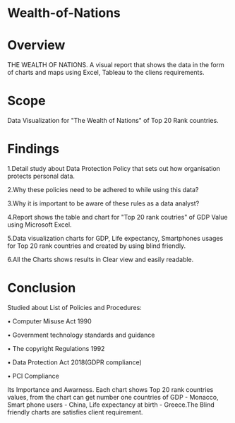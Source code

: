 # Wealth-of-Nations
# Overview 
THE WEALTH OF NATIONS. A visual report that shows the data in the  form of charts and maps using Excel,  Tableau to the cliens requirements.

# Scope 
Data Visualization for "The Wealth of Nations" of Top 20 Rank countries.

# Findings 
1.Detail study about Data Protection Policy that sets out how organisation protects personal data.

2.Why these policies need to be adhered to while using this data?

3.Why it is important to be aware of these rules as a data analyst?

4.Report shows the table and chart for "Top 20 rank coutries" of GDP Value using Microsoft Excel.

5.Data visualization charts for GDP, Life expectancy, Smartphones usages for Top 20 rank
countries and created by using blind friendly.

6.All the Charts shows results in Clear view and easily readable.

# Conclusion
 Studied about List of Policies and Procedures:
 
• Computer Misuse Act 1990

• Government technology standards and guidance

• The copyright Regulations 1992

• Data Protection Act 2018(GDPR compliance)

• PCI Compliance

Its Importance and Awarness. Each chart shows Top 20 rank countries values, from the chart can get number one countries of GDP - Monacco,
Smart phone users - China, Life expectancy at birth - Greece.The Blind friendly charts are satisfies client requirement.
